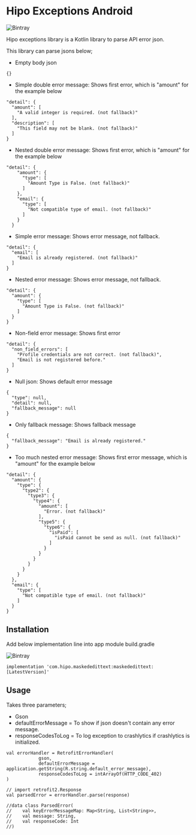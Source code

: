 # Hipo Exceptions Android 

![Bintray](https://img.shields.io/bintray/v/hipo/HipoExceptions/com.hipo.hipoexceptionsandroid)

Hipo exceptions library is a Kotlin library to parse API error json.

This library can parse jsons below;
* Empty body json
```
{}
```

* Simple double error message: Shows first error, which is "amount" for the example below

```
"detail": {
  "amount": [
    "A valid integer is required. (not fallback)"
  ],
  "description": [
    "This field may not be blank. (not fallback)"
  ]
}
```
* Nested double error message: Shows first error, which is "amount" for the example below

```
"detail": {
    "amount": {
      "type": [
        "Amount Type is False. (not fallback)"
      ]
    },
    "email": {
      "type": [
        "Not compatible type of email. (not fallback)"
      ]
    }
  }
```

* Simple error message: Shows error message, not fallback.

```
"detail": {
  "email": [
    "Email is already registered. (not fallback)"
  ]
}
```

* Nested error message: Shows error message, not fallback.

```
"detail": {
  "amount": {
    "type": [
      "Amount Type is False. (not fallback)"
    ]
  }
}
```

* Non-field error message: Shows first error

```
"detail": {
  "non_field_errors": [
    "Profile credentials are not correct. (not fallback)",
    "Email is not registered before."
  ]
}
```    

* Null json: Shows default error message

```
{
  "type": null,
  "detail": null,
  "fallback_message": null
}
```

* Only fallback message: Shows fallback message

```
{
  "fallback_message": "Email is already registered."
}
```

* Too much nested error message: Shows first error message, which is "amount" for the example below

```
"detail": {
  "amount": {
    "type": {
      "type2": {
        "type3": {
          "type4": {
            "amount": [
              "Error. (not fallback)"
            ],
            "type5": {
              "type6": {
                "isPaid": [
                  "isPaid cannot be send as null. (not fallback)"
                ]
              }
            }
          }
        }
      }
    }
  },
  "email": {
    "type": [
      "Not compatible type of email. (not fallback)"
    ]
  }
}
```

## Installation
Add below implementation line into app module build.gradle

![Bintray](https://img.shields.io/bintray/v/hipo/HipoExceptions/com.hipo.hipoexceptionsandroid)

```
implementation 'com.hipo.maskededittext:maskededittext:[LatestVersion]'
```

## Usage

Takes three parameters;
* Gson
* defaultErrorMessage =  To show if json doesn't contain any error message.
* responseCodesToLog = To log exception to crashlytics if crashlytics is initialized.

```
val errorHandler = RetrofitErrorHandler(
            gson,
            defaultErrorMessage = application.getString(R.string.default_error_message),
            responseCodesToLog = intArrayOf(HTTP_CODE_402)
)

// import retrofit2.Response
val parsedError = errorHandler.parse(response)

//data class ParsedError(
//    val keyErrorMessageMap: Map<String, List<String>>,
//    val message: String,
//    val responseCode: Int
//)
```
